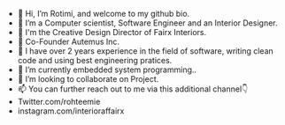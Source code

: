 - 👋 Hi, I’m Rotimi, and welcome to my github bio.
- 👀 I’m a Computer scientist, Software Engineer and an Interior Designer.
- 📍 I'm the Creative Design Director of Fairx Interiors.
- 📍 Co-Founder Autemus Inc.
- 📍 I have over 2 years experience in the field of software, writing clean code and using best engineering pratices.
- 🌱 I’m currently embedded system programming..
- 💞️ I’m looking to collaborate on Project.
- 📫 You can further reach out to me via this additional channel👇
- Twitter.com/rohteemie
- instagram.com/interioraffairx

<!---
rohteemie/rohteemie is a ✨ special ✨ repository because its `README.md` (this file) appears on your GitHub profile.
You can click the Preview link to take a look at your changes.
--->
